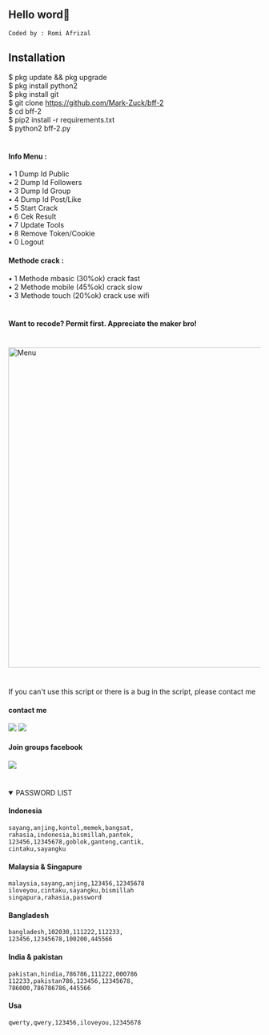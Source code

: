 ## Hello word👋
````
Coded by : Romi Afrizal
````
## Installation
$ pkg update && pkg upgrade <br>
$ pkg install python2 <br>
$ pkg install git <br>
$ git clone https://github.com/Mark-Zuck/bff-2 <br>
$ cd bff-2 <br>
$ pip2 install -r requirements.txt<br>
$ python2 bff-2.py<br>
#
#### Info Menu :<br>
• 1 Dump Id Public<br>
• 2 Dump Id Followers<br>
• 3 Dump Id Group<br>
• 4 Dump Id Post/Like<br>
• 5 Start Crack<br>
• 6 Cek Result<br>
• 7 Update Tools<br>
• 8 Remove Token/Cookie<br>
• 0 Logout<br>
#### Methode crack :
• 1 Methode mbasic (30%ok) crack fast<br>
• 2 Methode mobile (45%ok) crack slow<br>
• 3 Methode touch  (20%ok) crack use wifi<br>
#
#### Want to recode? Permit first. Appreciate the maker bro!
#
<img src="https://github.com/Mark-Zuck/bff-2/blob/main/rom/20210426_092630.jpg" width="640" title="Menu" alt="Menu">

#
If you can't use this script or there is a bug in the script, please contact me
#### contact me
[![](https://img.shields.io/badge/Facebook-blue?logo=Facebook&logoColor=blue&labelColor=white)](https://www.facebook.com/100002461344178)
[![](https://img.shields.io/badge/Whatsapp-CHAT-red?logo=Whatsapp&logoColor=Brightgreen&labelColor=white)](https://wa.me/6282371648186?text=Asalamualaikum+bang)
#### Join groups facebook
[![](https://img.shields.io/badge/Groups-blue?logo=Facebook&logoColor=blue&labelColor=white)](https://www.facebook.com/310605552656196)
#

<details open> 
<summary> PASSWORD LIST </summary>

#### Indonesia
````
sayang,anjing,kontol,memek,bangsat,
rahasia,indonesia,bismillah,pantek,
123456,12345678,goblok,ganteng,cantik,
cintaku,sayangku
````
#### Malaysia & Singapure
````
malaysia,sayang,anjing,123456,12345678
iloveyou,cintaku,sayangku,bismillah
singapura,rahasia,password
````
#### Bangladesh
````
bangladesh,102030,111222,112233,
123456,12345678,100200,445566
````
#### India & pakistan
````
pakistan,hindia,786786,111222,000786
112233,pakistan786,123456,12345678,
786000,786786786,445566
````
#### Usa
````
qwerty,qwery,123456,iloveyou,12345678
````
#





